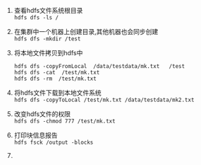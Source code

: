 1. 查看hdfs文件系统根目录\
```hdfs dfs -ls /```
2. 在集群中一个机器上创建目录,其他机器也会同步创建\
```hdfs dfs -mkdir /test```
3. 将本地文件拷贝到hdfs中
    ```
    hdfs dfs -copyFromLocal  /data/testdata/mk.txt   /test
    hdfs dfs -cat  /test/mk.txt
    hdfs dfs -rm  /test/mk.txt
    ```

4. 将hdfs文件下载到本地文件系统\
    ```hdfs dfs -copyToLocal /test/mk.txt /data/testdata/mk2.txt```
5. 改变hdfs文件的权限\
```hdfs dfs -chmod 777 /test/mk.txt```
6. 打印块信息报告\
```hdfs fsck /output -blocks```
7. 